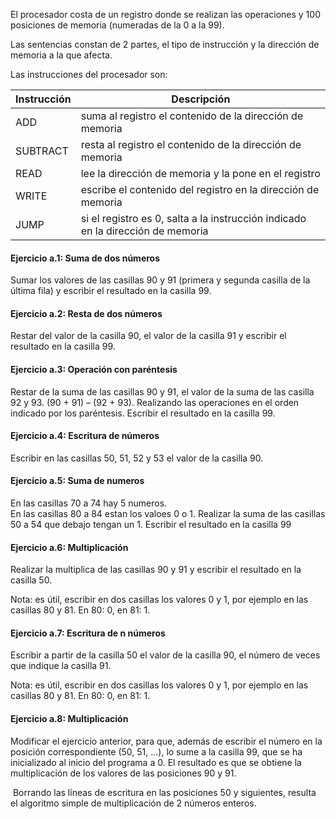 El procesador costa de un
registro donde se realizan las operaciones y 100 posiciones de memoria
(numeradas de la 0 a la 99).

Las sentencias constan de
2 partes, el tipo de instrucción y la dirección de memoria a la que afecta.

Las instrucciones del
procesador son:  

| Instrucción | Descripción |
| ----- | ----- |
| ADD | suma al registro el contenido de la dirección de memoria |
| SUBTRACT | resta al registro el contenido de la dirección de memoria |
| READ | lee la dirección de memoria y la pone en el registro |
| WRITE | escribe el contenido del registro en la dirección de memoria |
| JUMP |si el registro es 0, salta a la instrucción indicado en la dirección de memoria |

#### Ejercicio a.1: Suma de dos números

Sumar los valores de las
casillas 90 y 91 (primera y segunda casilla de la última fila) y escribir el
resultado en la casilla 99.

#### Ejercicio a.2: Resta de dos números

Restar del valor de la
casilla 90, el valor de la casilla 91 y escribir el resultado en la casilla 99.

#### Ejercicio a.3: Operación con paréntesis

Restar de la suma de las
casillas 90 y 91, el valor de la suma de las casilla 92 y 93. (90 + 91) – (92 +
93). Realizando las operaciones en el orden indicado por los paréntesis.
Escribir el resultado en la casilla 99.

#### Ejercicio a.4: Escritura de números

Escribir en las casillas
50, 51, 52 y 53 el valor de la casilla 90.

#### Ejercicio a.5: Suma de numeros

En las casillas 70 a 74 hay 5 numeros.  
En las casillas 80 a 84 estan los valoes 0 o 1.
Realizar la suma de las casillas 50 a 54 que debajo tengan un 1. Escribir el resultado en la casilla 99

#### Ejercicio a.6: Multiplicación

Realizar la multiplica de las casillas 90 y 91 y escribir el resultado en la casilla 50.

Nota: es útil, escribir en
dos casillas los valores 0 y 1, por ejemplo en las casillas 80 y 81. En 80: 0,
en 81: 1.

#### Ejercicio a.7: Escritura de n números

Escribir a partir de la
casilla 50 el valor de la casilla 90, el número de veces que indique la casilla
91.

Nota: es útil, escribir en
dos casillas los valores 0 y 1, por ejemplo en las casillas 80 y 81. En 80: 0,
en 81: 1.

#### Ejercicio a.8: Multiplicación

Modificar
el ejercicio anterior, para que, además de escribir el número en la posición
correspondiente (50, 51, ...), lo sume a la casilla 99, que se ha inicializado
al inicio del programa a 0. El resultado es que se obtiene la multiplicación de
los valores de las posiciones 90 y 91.

 Borrando las líneas de escritura en las
posiciones 50 y siguientes, resulta el algoritmo simple de multiplicación de 2 números
enteros.

